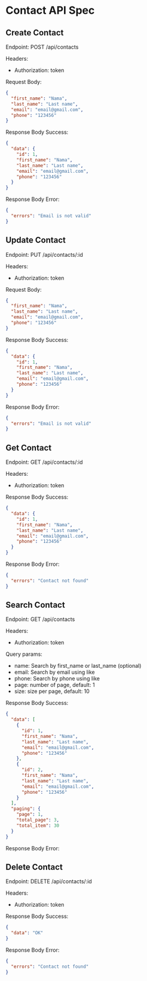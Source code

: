 # Contact API Spec

## Create Contact

Endpoint: POST /api/contacts

Headers:

- Authorization: token

Request Body:

```json
{
  "first_name": "Nama",
  "last_name": "Last name",
  "email": "email@gmail.com",
  "phone": "123456"
}
```

Response Body Success:

```json
{
  "data": {
    "id": 1,
    "first_name": "Nama",
    "last_name": "Last name",
    "email": "email@gmail.com",
    "phone": "123456"
  }
}
```

Response Body Error:

```json
{
  "errors": "Email is not valid"
}
```

## Update Contact

Endpoint: PUT /api/contacts/:id

Headers:

- Authorization: token

Request Body:

```json
{
  "first_name": "Nama",
  "last_name": "Last name",
  "email": "email@gmail.com",
  "phone": "123456"
}
```

Response Body Success:

```json
{
  "data": {
    "id": 1,
    "first_name": "Nama",
    "last_name": "Last name",
    "email": "email@gmail.com",
    "phone": "123456"
  }
}
```

Response Body Error:

```json
{
  "errors": "Email is not valid"
}
```

## Get Contact

Endpoint: GET /api/contacts/:id

Headers:

- Authorization: token

Response Body Success:

```json
{
  "data": {
    "id": 1,
    "first_name": "Nama",
    "last_name": "Last name",
    "email": "email@gmail.com",
    "phone": "123456"
  }
}
```

Response Body Error:

```json
{
  "errors": "Contact not found"
}
```

## Search Contact

Endpoint: GET /api/contacts

Headers:

- Authorization: token

Query params:

- name: Search by first_name or last_name (optional)
- email: Search by email using like
- phone: Search by phone using like
- page: number of page, default: 1
- size: size per page, default: 10

Response Body Success:

```json
{
  "data": [
    {
      "id": 1,
      "first_name": "Nama",
      "last_name": "Last name",
      "email": "email@gmail.com",
      "phone": "123456"
    },
    {
      "id": 2,
      "first_name": "Nama",
      "last_name": "Last name",
      "email": "email@gmail.com",
      "phone": "123456"
    }
  ],
  "paging": {
    "page": 1,
    "total_page": 3,
    "total_item": 30
  }
}
```

Response Body Error:

## Delete Contact

Endpoint: DELETE /api/contacts/:id

Headers:

- Authorization: token

Response Body Success:

```json
{
  "data": "OK"
}
```

Response Body Error:

```json
{
  "errors": "Contact not found"
}
```
